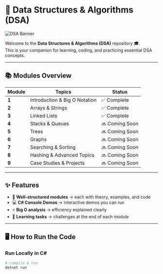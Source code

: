 # 🚀 Data Structures & Algorithms (DSA)

![DSA Banner](https://user-images.githubusercontent.com/SirVinceNoora/banner.gif)

Welcome to the **Data Structures & Algorithms (DSA)** repository 🎓.  
This is your companion for learning, coding, and practicing essential DSA concepts.  

---

## 📚 Modules Overview  

| Module | Topics | Status |
|--------|--------|--------|
| **1** | Introduction & Big O Notation | ✅ Complete |
| **2** | Arrays & Strings | ✅ Complete |
| **3** | Linked Lists | ✅ Complete |
| **4** | Stacks & Queues | 🔜 Coming Soon |
| **5** | Trees | 🔜 Coming Soon |
| **6** | Graphs | 🔜 Coming Soon |
| **7** | Searching & Sorting | 🔜 Coming Soon |
| **8** | Hashing & Advanced Topics | 🔜 Coming Soon |
| **9** | Case Studies & Projects | 🔜 Coming Soon |

---

## ✨ Features  

- 📖 **Well-structured modules** → each with theory, examples, and code  
- 💻 **C# Console Demos** → interactive demos you can run  
- ⚡ **Big O analysis** → efficiency explained clearly  
- 🎯 **Learning tasks** → challenges at the end of each module  

---

## 🖥️ How to Run the Code  

### Run Locally in C#
```bash
# compile & run
dotnet run
